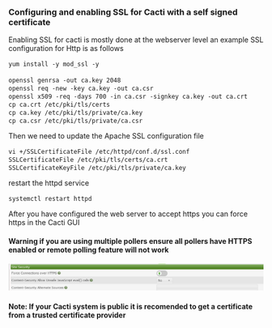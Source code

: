 ### Configuring and enabling SSL for Cacti with a self signed certificate

Enabling SSL for cacti is mostly done at the webserver level an example SSL configuration
for Http is as follows


```console
yum install -y mod_ssl -y

openssl genrsa -out ca.key 2048 
openssl req -new -key ca.key -out ca.csr
openssl x509 -req -days 700 -in ca.csr -signkey ca.key -out ca.crt
cp ca.crt /etc/pki/tls/certs
cp ca.key /etc/pki/tls/private/ca.key
cp ca.csr /etc/pki/tls/private/ca.csr
```

Then we need to update the Apache SSL configuration file

```console
vi +/SSLCertificateFile /etc/httpd/conf.d/ssl.conf
SSLCertificateFile /etc/pki/tls/certs/ca.crt
SSLCertificateKeyFile /etc/pki/tls/private/ca.key
```

restart the httpd service

```console
systemctl restart httpd
```

After you have configured the web server to accept https you can force https in the Cacti GUI
#### Warning if you are using multiple pollers ensure all pollers have HTTPS enabled or remote polling feature will not work

![cacti-ssl](images/cacti-https.PNG)


#### Note: If your Cacti system is public it is recomended to get a certificate from a trusted certificate provider
